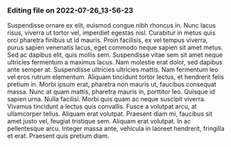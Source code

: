 

### Editing file on 2022-07-26_13-56-23

Suspendisse ornare ex elit, euismod congue nibh rhoncus in. Nunc lacus risus, viverra ut tortor vel, imperdiet egestas nisl. Curabitur in metus quis orci pharetra finibus ut id mauris. Proin facilisis, ex vel tempus viverra, purus sapien venenatis lacus, eget commodo neque sapien sit amet metus. Sed ac dapibus elit, quis mollis sem. Suspendisse vitae sem sit amet neque ultricies fermentum a maximus lacus. Nam molestie erat dolor, sed dapibus ante semper at. Suspendisse ultricies ultricies mattis. Nam fermentum leo vel eros rutrum elementum.
Aliquam tincidunt tortor lectus, et hendrerit felis pretium in. Morbi ipsum erat, pharetra non mauris ut, faucibus consequat massa. Nunc at quam mattis, pharetra mauris in, porttitor leo. Quisque id sapien urna. Nulla facilisi. Morbi quis quam ac neque suscipit viverra. Vivamus tincidunt a lectus quis convallis. Fusce a volutpat arcu, at ullamcorper tellus. Aliquam erat volutpat. Praesent diam mi, faucibus sit amet justo vel, feugiat tristique sem. Aliquam erat volutpat. In ac pellentesque arcu. Integer massa ante, vehicula in laoreet hendrerit, fringilla et erat. Praesent quis pretium diam.


